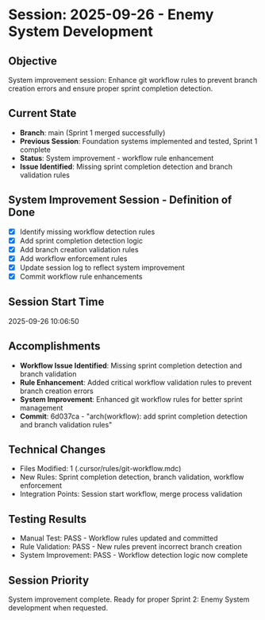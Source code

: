 # Session: 2025-09-26 - Enemy System Development

## Objective
System improvement session: Enhance git workflow rules to prevent branch creation errors and ensure proper sprint completion detection.

## Current State
- **Branch**: main (Sprint 1 merged successfully)
- **Previous Session**: Foundation systems implemented and tested, Sprint 1 complete
- **Status**: System improvement - workflow rule enhancement
- **Issue Identified**: Missing sprint completion detection and branch validation rules

## System Improvement Session - Definition of Done
- [x] Identify missing workflow detection rules
- [x] Add sprint completion detection logic
- [x] Add branch creation validation rules
- [x] Add workflow enforcement rules
- [x] Update session log to reflect system improvement
- [x] Commit workflow rule enhancements

## Session Start Time
2025-09-26 10:06:50

## Accomplishments
- **Workflow Issue Identified**: Missing sprint completion detection and branch validation
- **Rule Enhancement**: Added critical workflow validation rules to prevent branch creation errors
- **System Improvement**: Enhanced git workflow rules for better sprint management
- **Commit**: 6d037ca - "arch(workflow): add sprint completion detection and branch validation rules"

## Technical Changes
- Files Modified: 1 (.cursor/rules/git-workflow.mdc)
- New Rules: Sprint completion detection, branch validation, workflow enforcement
- Integration Points: Session start workflow, merge process validation

## Testing Results
- Manual Test: PASS - Workflow rules updated and committed
- Rule Validation: PASS - New rules prevent incorrect branch creation
- System Improvement: PASS - Workflow detection logic now complete

## Session Priority
System improvement complete. Ready for proper Sprint 2: Enemy System development when requested.
